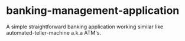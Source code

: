 # banking-management-application
A simple straightforward banking application working similar like automated-teller-machine a.k.a ATM's. 
